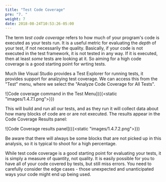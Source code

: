 ```yaml
---
title: "Test Code Coverage"
pre: "7. "
weight: 7
date: 2018-08-24T10:53:26-05:00
---
```


The term _test code coverage_ refers to how much of your program's code is executed as your tests run. It is a useful metric for evaluating the _depth_ of your test, if not necessarily the quality.  Basically, if your code is not executed in the test framework, it is not tested in any way. If it is executed, then at least _some_ tests are looking at it.  So aiming for a high code coverage is a good starting point for wrting tests.

Much like Visual Studio provides a Test Explorer for running tests, it provides support for analzying test coverage.  We can access this from the "Test" menu, where we select the "Analyze Code Coverage for All Tests".

![Code coverage command in the Test Menu]({{<static "images/1.4.7.1.png">}})

This will build and run all our tests, and as they run it will collect data about how many blocks of code are or are not executed.  The results appear in the Code Coverage Results panel:

![Code Coverage results panel]({{<static "images/1.4.7.2.png">}})

Be aware that there will always be some blocks that are not picked up in this analysis, so it is typical to shoot for a high percentage.  

While test code coverage is a good starting point for evaluating your tests, it is simply a measure of quantity, not quality. It is easily possible for you to have all of your code covered by tests, but still miss errors.  You need to carefully consider the edge cases - those unexpected and unanticipated ways your code might end up being used.